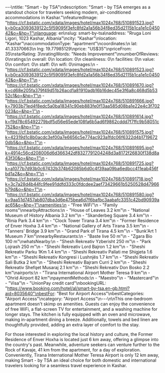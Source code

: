 ---\ntitle: "Smart - by TSA"\ndescription: "Smart - by TSA emerges as a standout choice for travelers seeking modern, air-conditioned accommodations in Kashar."\nfeaturedImage: "https://cf.bstatic.com/xdata/images/hotel/max1024x768/510891523.jpg?k=b0ca3093639122c5f59095f3efc8fd2a1a56b34f8ed35d2115b1ca1e1c045042&o=&hp=1"\nlanguage: en\nslug: smart-by-tsa\naddress: "Rruga Loni Ligori, 1023 Kashar, Albania"\ncity: "Kashar"\nlocation: "Kashar"\naccommodationType: "apartment"\ncoordinates:\n  lat: 41.33370663\n  lng: 19.77985129\nprice: "US$35"\npriceFrom: 35\nstarRating: 3\nratingWords: "Needs Improvement"\nnumberOfReviews: 0\nratings:\n  overall: 0\n  location: 0\n  cleanliness: 0\n  facilities: 0\n  value: 0\n  comfort: 0\n  staff: 0\n  wifi: 0\nimages:\n  - "https://cf.bstatic.com/xdata/images/hotel/max1024x768/510891523.jpg?k=b0ca3093639122c5f59095f3efc8fd2a1a56b34f8ed35d2115b1ca1e1c045042&o=&hp=1"\n  - "https://cf.bstatic.com/xdata/images/hotel/max1024x768/510891670.jpg?k=cd68e205fa379f49d51b26acd1a81910adb16b16dec45e3f6a8c468d5b5352c1&o=&hp=1"\n  - "https://cf.bstatic.com/xdata/images/hotel/max1024x768/510891666.jpg?k=7903b71ed4f8edc5a0ba18341c90eb883fe0f13aa585d08ba1e22e4c3f702023&o=&hp=1"\n  - "https://cf.bstatic.com/xdata/images/hotel/max1024x768/510891614.jpg?k=f9d78c65492279bdf5d56e65ede108fa6b5ad6f9862cddd7f7ffc9b58051c752&o=&hp=1"\n  - "https://cf.bstatic.com/xdata/images/hotel/max1024x768/510891575.jpg?k=42319d1c8b0acdc3ef00a7e6656c5e774ac923a1fdc06f6322d4b17196720db5&o=&hp=1"\n  - "https://cf.bstatic.com/xdata/images/hotel/max1024x768/510891695.jpg?k=4914c56cd208006d6d366342df8327791204248d3a8172f26830f138d8a43f30&o=&hp=1"\n  - "https://cf.bstatic.com/xdata/images/hotel/max1024x768/510891725.jpg?k=a1077b7d93b0c67432b374b62085b6d0c4f39aa09ba6edbcc411eab456fbd1a2&o=&hp=1"\n  - "https://cf.bstatic.com/xdata/images/hotel/max1024x768/510891718.jpg?k=3c7a28d4b44fc9fee91ddfd333c0fdcdee2aef73429661b5250528d47966b79d&o=&hp=1"\n  - "https://cf.bstatic.com/xdata/images/hotel/max1024x768/510891580.jpg?k=9aa51d7457ab807dba3d6e475bea6d7f6bafbc3aabafc3351c42bd90939aac65&o=&hp=1"\namenities:\n  - "Free WiFi"\n  - "Family rooms"\nnearbyAttractions:\n  - "House of Leaves 3.2 km"\n  - "National Museum of History Albania 3.2 km"\n  - "Skanderbeg Square 3.4 km"\n  - "Rinia Park 3.4 km"\n  - "Clock Tower Tirana 3.4 km"\n  - "Former Residence of Enver Hoxha 3.4 km"\n  - "National Gallery of Arts Tirana 3.5 km"\n  - "Tanners' Bridge 3.9 km"\n  - "Grand Park of Tirana 4.5 km"\n  - "Bunk'Art 1 Museum 7 km"\nnearbyRestaurants:\n  - "Baste live 50 m"\n  - "Zgara Bio 100 m"\nwhatsNearby:\n  - "Shesh Rekreativ Yzberisht 250 m"\n  - "Park Lojrash 250 m"\n  - "Sheshi Rekreativ Lord Bajron 1.2 km"\n  - "Sheshi Rekreativ Parku 1Km 1.4 km"\n  - "Sheshi Rekreativ Pallati me Shigjeta 1.6 km"\n  - "Sheshi Rekreativ Kongresi i Lushnjës 1.7 km"\n  - "Sheshi Rekreativ Sali Butka 2 km"\n  - "Sheshi Rekreativ Bajram Curri 2 km"\n  - "Sheshi Rekreativ Shefqet Musaraj 2.1 km"\n  - "Sheshi Rekreativ Don Bosko 2.2 km"\nairports:\n  - "Tirana International Airport Mother Teresa 9 km"\n  - "Ohrid Airport 82 km"\npaymentMethods:\n  - "Maestro"\n  - "Mastercard"\n  - "Visa"\n  - "UnionPay credit card"\nbookingURL: "https://www.booking.com/hotel/al/smart-by-tsa.en-gb.html?aid=8035640"\nbestFor: "Best for Airport Access"\nbestCategories: "Airport Access"\ncategory: "Airport Access"\n---\n\nThis one-bedroom apartment doesn't skimp on amenities. Guests can enjoy the convenience of free WiFi, a flat-screen TV for entertainment, and a washing machine for longer stays. The kitchen is fully equipped with an oven and microwave, making in-apartment dining a breeze. Additionally, towels and bed linen are thoughtfully provided, adding an extra layer of comfort to the stay.

For those interested in exploring the local history and culture, the Former Residence of Enver Hoxha is located just 6 km away, offering a glimpse into the country's past. Meanwhile, adventure seekers can venture further to the Rock of Kavaje, 41 km from the apartment, for a day of exploration. Conveniently, Tirana International Mother Teresa Airport is only 12 km away, making Smart - by TSA an ideal choice for both domestic and international travelers looking for a seamless travel experience in Kashar.
